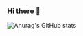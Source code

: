### Hi there 👋
![Anurag's GitHub stats](https://github-readme-stats.vercel.app/api?username=DevAritra&show_icons=true&theme=algolia)




